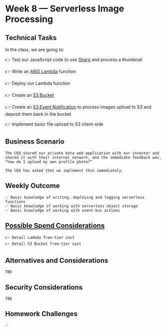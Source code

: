 # Week 8 — Serverless Image Processing

## Technical Tasks
In the class, we are going to:

👉 Test our JavaScript code to use [Sharp](https://sharp.pixelplumbing.com/) and process a thumbnail

👉 Write an [AWS Lambda](https://docs.aws.amazon.com/lambda/latest/dg/lambda-nodejs.html) function

👉 Deploy our Lambda function

👉 Create an [S3 Bucket](https://docs.aws.amazon.com/AmazonS3/latest/userguide/create-bucket-overview.html)

👉 Create an [S3 Event Notification](https://docs.aws.amazon.com/AmazonS3/latest/userguide/how-to-enable-disable-notification-intro.html) to process images upload to S3 and deposit them back in the bucket

👉 Implement basic file upload to S3 client-side


## Business Scenario
```
The CEO shared our private beta web-application with our investor and shared it with their internal network, and the immediate feedback was, “how do I upload my own profile photo?”

The CEO has asked that we implement this immediately.

```
## Weekly Outcome
```
✅ Basic knowledge of writing, deploying and logging serverless functions
✅ Basic knowledge of working with serverless object storage
✅ Basic knowledge of working with event-bus actions

```
## [Possible Spend Considerations](https://docs.google.com/document/d/10Hec7Or1ZUedl0ye-05mVPhYFR5-ySh2K8ZbFqTxu1w/edit#bookmark=id.v138i1hxdjpo )
```
👉 Detail Lambda free-tier cost
👉 Detail S3 Bucket free-tier cost

```
## Alternatives and Considerations
```
TBD
```

## Security Considerations
```
TBD
```

## Homework Challenges 
``` 
✅ 
```
